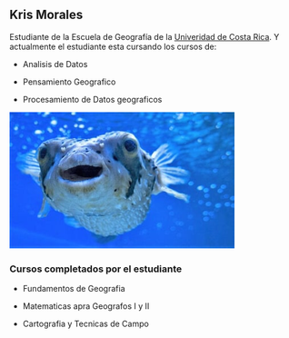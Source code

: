 ## Kris Morales
Estudiante de la Escuela de Geografía de la [Univeridad de Costa Rica](https://www.ucr.ac.cr/). Y actualmente el estudiante esta cursando los cursos de:

* Analisis de Datos

* Pensamiento Geografico

* Procesamiento de Datos geograficos

![](pez.jpg)

### Cursos completados por el estudiante

* Fundamentos de Geografia

* Matematicas apra Geografos I y II

* Cartografia y Tecnicas de Campo

